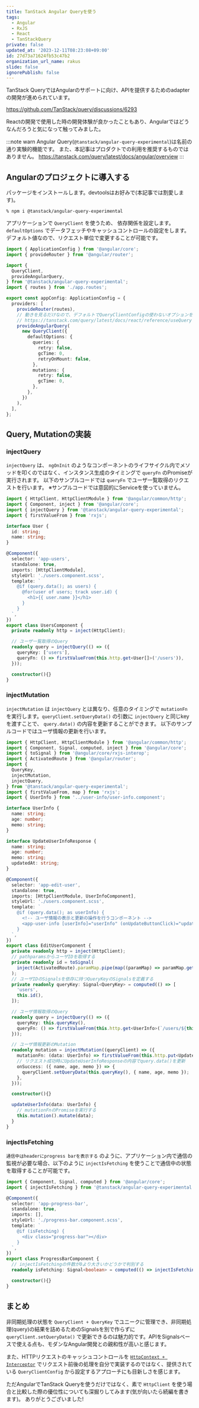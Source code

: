```yaml
---
title: TanStack Angular Queryを使う
tags:
  - Angular
  - RxJS
  - React
  - TanStackQuery
private: false
updated_at: '2023-12-11T08:23:08+09:00'
id: 27d73a71624fb53c47b2
organization_url_name: rakus
slide: false
ignorePublish: false
---
```

TanStack QueryではAngularのサポートに向け、APIを提供するためのadapterの開発が進められています。

https://github.com/TanStack/query/discussions/6293

Reactの開発で使用した時の開発体験が良かったこともあり、Angularではどうなんだろうと気になって触ってみました。

:::note warn
Angular Query(`@tanstack/angular-query-experimental`)は名前の通り実験的機能です。
また、本記事はプロダクトでの利用を推奨するものではありません。
https://tanstack.com/query/latest/docs/angular/overview
:::

## Angularのプロジェクトに導入する

パッケージをインストールします。devtoolsはお好みで(本記事では割愛します)。

```terminal
% npm i @tanstack/angular-query-experimental
```

アプリケーションで `QueryClient` を使うため、 依存関係を設定します。 `defaultOptions` でデータフェッチやキャッシュコントロールの設定をします。デフォルト値なので、リクエスト単位で変更することが可能です。

```app.config.ts
import { ApplicationConfig } from '@angular/core';
import { provideRouter } from '@angular/router';

import {
  QueryClient,
  provideAngularQuery,
} from '@tanstack/angular-query-experimental';
import { routes } from './app.routes';

export const appConfig: ApplicationConfig = {
  providers: [
    provideRouter(routes),
    // 動きを見るだけなので、デフォルトでQueryClientConfigの使わないオプションを切っています。
    // https://tanstack.com/query/latest/docs/react/reference/useQuery
    provideAngularQuery(
      new QueryClient({
        defaultOptions: {
          queries: {
            retry: false,
            gcTime: 0,
            retryOnMount: false,
          },
          mutations: {
            retry: false,
            gcTime: 0,
          },
        },
      })
    ),
  ],
};
```

## Query, Mutationの実装

### injectQuery

`injectQuery` は、 `ngOnInit` のようなコンポーネントのライフサイクル内でメソッドを叩くのではなく、インスタンス生成のタイミングで `queryFn` のPromiseが実行されます。
以下のサンプルコードでは `queryFn` でユーザ一覧取得のリクエストを行います。
※サンプルコードでは意図的にServiceを使っていません。

```users.component.ts
import { HttpClient, HttpClientModule } from '@angular/common/http';
import { Component, inject } from '@angular/core';
import { injectQuery } from '@tanstack/angular-query-experimental';
import { firstValueFrom } from 'rxjs';

interface User {
  id: string;
  name: string;
}

@Component({
  selector: 'app-users',
  standalone: true,
  imports: [HttpClientModule],
  styleUrl: './users.component.scss',
  template: `
    @if (query.data(); as users) {
      @for(user of users; track user.id) {
        <h1>{{ user.name }}</h1>
      }
    }
  `,
})
export class UsersComponent {
  private readonly http = inject(HttpClient);

  // ユーザ一覧取得のQuery
  readonly query = injectQuery(() => ({
    queryKey: ['users'],
    queryFn: () => firstValueFrom(this.http.get<User[]>('/users')),
  }));

  constructor(){}
}

```

### injectMutation

`injectMutation` は `injectQuery` とは異なり、任意のタイミングで `mutationFn` を実行します。`queryClient.setQueryData()` の引数に `injectQuery` と同じkeyを渡すことで、 `query.data()` の内容を更新することができます。
以下のサンプルコードではユーザ情報の更新を行います。

```user-detail.component.ts
import { HttpClient, HttpClientModule } from '@angular/common/http';
import { Component, Signal, computed, inject } from '@angular/core';
import { toSignal } from '@angular/core/rxjs-interop';
import { ActivatedRoute } from '@angular/router';
import {
  QueryKey,
  injectMutation,
  injectQuery,
} from '@tanstack/angular-query-experimental';
import { firstValueFrom, map } from 'rxjs';
import { UserInfo } from '../user-info/user-info.component';

interface UserInfo {
  name: string;
  age: number;
  memo: string;
}

interface UpdateUserInfoResponse {
  name: string;
  age: number;
  memo: string;
  updatedAt: string;
}

@Component({
  selector: 'app-edit-user',
  standalone: true,
  imports: [HttpClientModule, UserInfoComponent],
  styleUrl: './users.component.scss',
  template: `
    @if (query.data(); as userInfo) {
      <!-- ユーザ情報の表示と更新の操作を行うコンポーネント -->
      <app-user-info [userInfo]="userInfo" (onUpdateButtonClick)="updateUserInfo($event)"></app-user-info>
    }
  `,
})
export class EditUserComponent {
  private readonly http = inject(HttpClient);
  // pathparamsからユーザIDを取得する
  private readonly id = toSignal(
    inject(ActivatedRoute).paramMap.pipe(map((paramMap) => paramMap.get('id')))
  );
  // ユーザIDのSignalsを依存に持つQueryKeyのSignalsを定義する
  private readonly queryKey: Signal<QueryKey> = computed(() => [
    'users',
    this.id(),
  ]);

  // ユーザ情報取得のQuery
  readonly query = injectQuery(() => ({
    queryKey: this.queryKey(),
    queryFn: () => firstValueFrom(this.http.get<UserInfo>(`/users/${this.id()}`)),
  }));

  // ユーザ情報更新のMutation
  readonly mutation = injectMutation((queryClient) => ({
    mutationFn: (data: UserInfo) => firstValueFrom(this.http.put<UpdateUserInfoResponse>(`/users/${this.id()}`, data)),
    // リクエスト成功時にUpdateUserInfoResponseの内容でquery.data()を更新
    onSuccess: ({ name, age, memo }) => {
      queryClient.setQueryData(this.queryKey(), { name, age, memo });
    },
  }));

  constructor(){}

  updateUserInfo(data: UserInfo) {
    // mutationFnのPromiseを実行する
    this.mutation().mutate(data);
  }
}

```

### injectIsFetching

`通信中はheaderにprogress barを表示する` のように、アプリケーション内で通信の監視が必要な場合、以下のように `injectIsFetching` を使うことで通信中の状態を取得することが可能です。

```progress-bar.component.ts
import { Component, Signal, computed } from '@angular/core';
import { injectIsFetching } from '@tanstack/angular-query-experimental';

@Component({
  selector: 'app-progress-bar',
  standalone: true,
  imports: [],
  styleUrl: './progress-bar.component.scss',
  template: `
    @if (isFetching) { 
      <div class="progress-bar"></div>
    }
  `,
})
export class ProgressBarComponent {
  // injectIsFetchingの件数が0より大きいかどうかで判別する
  readonly isFetching: Signal<boolean> = computed(() => injectIsFetching()() > 0);

  constructor(){}
}

```

## まとめ

非同期処理の状態を `QueryClient + QueryKey` でユニークに管理でき、非同期処理(query)の結果を詰めるためのSignalsを別で作らずに `queryClient.setQueryData()` で更新できるのは魅力的です。APIをSignalsベースで使える点も、モダンなAngular開発との親和性が高いと感じます。

また、HTTPリクエストのキャッシュコントロールを [`HttpContext + Interceptor`](https://angular.dev/guide/http/interceptors#reading-the-token-in-an-interceptor) でリクエスト前後の処理を自分で実装するのではなく、提供されている `QueryClientConfig` から設定するアプローチにも目新しさを感じます。

ただAngularでTanStack Queryを使うだけではなく、素で `HttpClient` を使う場合と比較した際の優位性についても深掘りしてみます(気が向いたら続編を書きます)。
ありがとうございました!
